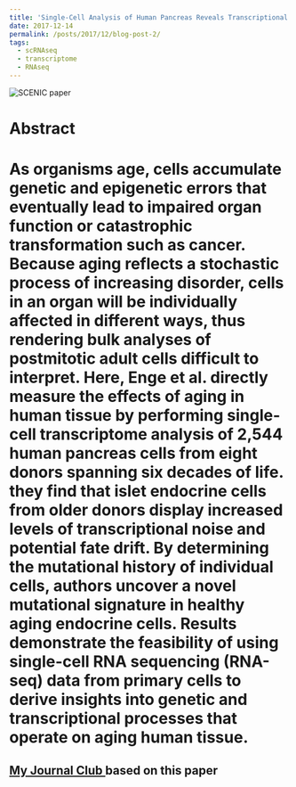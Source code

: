 ```yaml
---
title: 'Single-Cell Analysis of Human Pancreas Reveals Transcriptional Signatures of Aging and Somatic Mutation Patterns'
date: 2017-12-14
permalink: /posts/2017/12/blog-post-2/
tags:
  - scRNAseq
  - transcriptome
  - RNAseq
---
```



![SCENIC paper](https://fred3ric.github.io/images/Enge_Cell_2017.png)

Abstract
======
As organisms age, cells accumulate genetic and epigenetic errors that eventually lead to impaired organ function or catastrophic transformation such as cancer. Because aging reflects a stochastic process of increasing disorder, cells in an organ will be individually affected in different ways, thus rendering bulk analyses of postmitotic adult cells difficult to interpret. Here, Enge et al. directly measure the effects of aging in human tissue by performing single-cell transcriptome analysis of 2,544 human pancreas cells from eight donors spanning six decades of life. they find that islet endocrine cells from older donors display increased levels of transcriptional noise and potential fate drift. By determining the mutational history of individual cells, authors uncover a novel mutational signature in healthy aging endocrine cells. Results demonstrate the feasibility of using single-cell RNA sequencing (RNA-seq) data from primary cells to derive insights into genetic and transcriptional processes that operate on aging human tissue.
======

<a href='http://fred3ric.github.io/files/SingleCell-JC-Nov6.pdf'> My Journal Club </a> based on this paper
------
